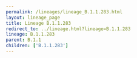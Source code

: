 ```yaml
---
permalink: /lineages/lineage_B.1.1.283.html
layout: lineage_page
title: Lineage B.1.1.283
redirect_to: ../lineage.html?lineage=B.1.1.283
lineage: B.1.1.283
parent: B.1.1
children: ['B.1.1.283']
---
```

